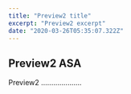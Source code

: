 ```yaml
---
title: "Preview2 title"
excerpt: "Preview2 excerpt"
date: "2020-03-26T05:35:07.322Z"
---
```


## Preview2 ASA

Preview2 ....................
